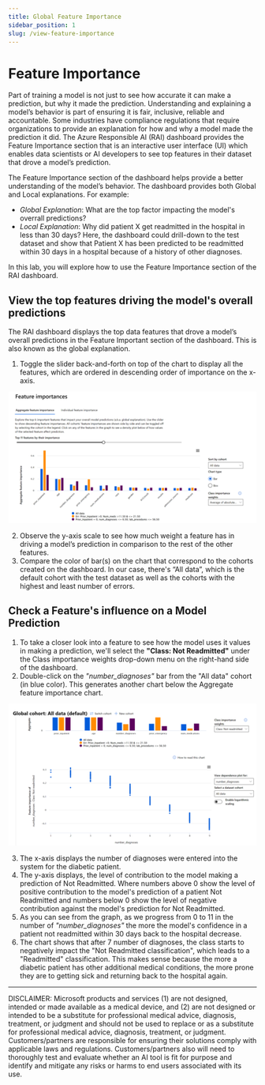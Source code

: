 ```yaml
---
title: Global Feature Importance
sidebar_position: 1
slug: /view-feature-importance
---
```


# Feature Importance

Part of training a model is not just to see how accurate it can make a prediction, but why it made the prediction.   Understanding and explaining a model’s behavior is part of ensuring it is fair, inclusive, reliable and accountable.  Some industries have compliance regulations that require organizations to provide an explanation for how and why a model made the prediction it did. The Azure Responsible AI (RAI) dashboard provides the Feature Importance section that is an interactive user interface (UI) which enables data scientists or AI developers to see top features in their dataset that drove a model’s prediction.

The Feature Importance section of the dashboard helps provide a better understanding of the model’s behavior. The dashboard provides both Global and Local explanations. For example:
* *Global Explanation*: What are the top factor impacting the model's overrall predictions?
* *Local Explanation*: Why did patient X get readmitted in the hospital in less than 30 days? Here, the dashboard could drill-down to the test dataset and show that Patient X has been predicted to be readmitted within 30 days in a hospital because of a history of other diagnoses.
	
In this lab, you will explore how to use the Feature Importance section of the RAI dashboard.

## View the top features driving the model's overall predictions

The RAI dashboard displays the top data features that drove a model’s overall predictions in the Feature Important section of the dashboard. This is also known as the global explanation. 

1. Toggle the slider back-and-forth on top of the chart to display all the features, which are ordered in descending order of importance on the x-axis.

![Feature importance chart](/img/tutorial/9-feature-importance.png "Feature importance chart")	

2. Observe the y-axis scale to see how much weight a feature has in driving a model’s prediction in comparison to the rest of the other features. 
3. Compare the color of bar(s) on the chart that correspond to the cohorts created on the dashboard. In our case, there's “All data”, which is the default cohort with the test dataset as well as the cohorts with the highest and least number of errors.
	
## Check a Feature's influence on a Model Prediction

1. To take a closer look into a feature to see how the model uses it values in making a prediction, we'll select the **"Class: Not Readmitted"** under the Class importance weights drop-down menu on the right-hand side of the dashboard.
2. Double-click on the *"number_diagnoses"* bar from the "All data" cohort (in blue color). This generates another chart below the Aggregate feature importance chart. 

![Feature influence on importance](/img/tutorial/9-features-influence.png "Feature influence on importance")	
	
3. The x-axis displays the number of diagnoses were entered into the system for the diabetic patient. 
4. The y-axis displays, the level of contribution to the model making a prediction of Not Readmitted. Where numbers above 0 show the level of positive contribution to the model's prediction of a patient Not Readmitted and numbers below 0 show the level of negative contribution against the model's prediction for Not Readmitted.
5. As you can see from the graph, as we progress from 0 to 11 in the number of *"number_diagnoses"* the more the model's confidence in a patient not readmitted within 30 days back to the hospital decrease. 
6. The chart shows that after 7 number of diagnoses, the class starts to negatively impact the "Not Readmitted classification", which leads to a "Readmitted" classification. This makes sense because the more a diabetic patient has other additional medical conditions, the more prone they are to getting sick and returning back to the hospital again.

---

DISCLAIMER:  Microsoft products and services (1) are not designed, intended or made available as a medical device, and (2) are not designed or intended to be a substitute for professional medical advice, diagnosis, treatment, or judgment and should not be used to replace or as a substitute for professional medical advice, diagnosis, treatment, or judgment. Customers/partners are responsible for ensuring their solutions comply with applicable laws and regulations. Customers/partners also will need to thoroughly test and evaluate whether an AI tool is fit for purpose and identify and mitigate any risks or harms to end users associated with its use. 

	
